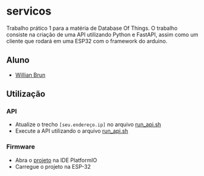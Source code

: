 # servicos

Trabalho prático 1 para a matéria de Database Of Things. O trabalho consiste na criação de uma API utilizando Python e FastAPI, assim como um cliente que rodará em uma ESP32 com o framework do arduino.

## Aluno

- [Willian Brun](178810@upf.br)

## Utilização

### API 

- Atualize o trecho `[seu.endereço.ip]` no arquivo [run_api.sh] 
- Execute a API utilizando o arquivo [run_api.sh]

### Firmware

- Abra o [projeto](./firmware/) na IDE PlatformIO
- Carregue o projeto na ESP-32

[run_api.sh]: ./run_api.sh